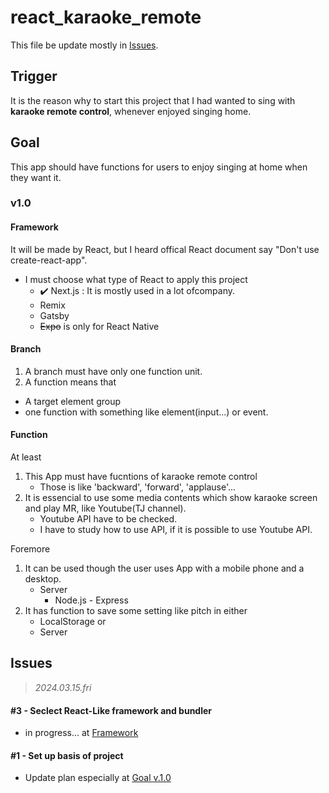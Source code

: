 # react_karaoke_remote

This file be update mostly in [Issues](#issues).

## Trigger

It is the reason why to start this project that I had wanted to sing with **karaoke remote control**, whenever enjoyed singing home.

## Goal

This app should have functions for users to enjoy singing at home when they want it.

### v1.0<a name='v1.0'></a>

#### Framework<a name='framework'></a>

It will be made by React, but I heard offical React document say "Don't use create-react-app".

- I must choose what type of React to apply this project
  - ✔️ Next.js : It is mostly used in a lot ofcompany.
  - Remix
  - Gatsby
  - ~~Expo~~ is only for React Native

#### Branch

1. A branch must have only one function unit.
2. A function means that

- A target element group
- one function with something like element(input...) or event.

#### Function

At least

1. This App must have fucntions of karaoke remote control
   - Those is like 'backward', 'forward', 'applause'...
2. It is essencial to use some media contents which show karaoke screen and play MR, like Youtube(TJ channel).
   - Youtube API have to be checked.
   - I have to study how to use API, if it is possible to use Youtube API.

Foremore

1. It can be used though the user uses App with a mobile phone and a desktop.
   - Server
     - Node.js - Express
2. It has function to save some setting like pitch in either
   - LocalStorage or
   - Server

## Issues <a name='issues'></a>

> _2024.03.15.fri_

#### #3 - Seclect React-Like framework and bundler

- in progress... at [Framework](#framework)

#### #1 - Set up basis of project

- Update plan especially at [Goal v.1.0](#v1.0)
